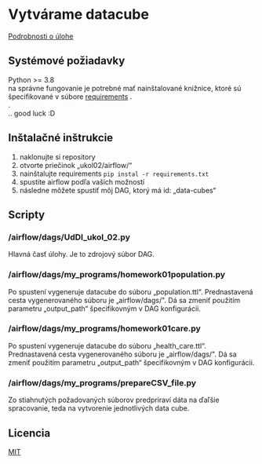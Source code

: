 # Vytvárame datacube

[Podrobnosti o úlohe](https://skoda.projekty.ms.mff.cuni.cz/ndbi046/seminars/03-airflow.html#/1/1) 

## Systémové požiadavky

Python >= 3.8 <br>
na správne fungovanie je potrebné mať nainštalované knižnice, ktoré sú špecifikované v  súbore [requirements](https://github.com/DonRiccardo/UvoddoDatovehoInzenyrstvi/blob/a8505c3844c8d50baf3263ef17ddd06d5f999809/ukol02/airflow/requirements.txt)
. <br>
. <br>
.. good luck :D

## Inštalačné inštrukcie

1) naklonujte si repository
2) otvorte priečinok „ukol02/airflow/“
3) nainštalujte requirements ``` pip instal -r requirements.txt ```
4) spustite airflow podľa vašich možností
5) následne môžete spustiť môj DAG, ktorý má id: „data-cubes“

## Scripty
### /airflow/dags/UdDI_ukol_02.py

Hlavná časť úlohy. Je to zdrojový súbor DAG.

### /airflow/dags/my_programs/homework01population.py

Po spustení vygeneruje datacube do súboru „population.ttl“. Prednastavená cesta vygenerovaného súboru je „airflow/dags/". Dá sa zmeniť použitím parametru „output_path“ špecifikovným v DAG konfigurácii.

### /airflow/dags/my_programs/homework01care.py

Po spustení vygeneruje datacube do súboru „health_care.ttl“. Prednastavená cesta vygenerovaného súboru je „airflow/dags/". Dá sa zmeniť použitím parametru „output_path“ špecifikovným v DAG konfigurácii.

### /airflow/dags/my_programs/prepareCSV_file.py

Zo stiahnutých požadovaných súborov predpriraví dáta na ďaľšie spracovanie, teda na vytvorenie jednotlivých data cube.



## Licencia

[MIT](https://github.com/DonRiccardo/UvoddoDatovehoInzenyrstvi/blob/b1953fa50e8ee1b31bede76221603edd67cba507/ukol02/license.txt)

